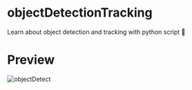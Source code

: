 # objectDetectionTracking
Learn about object detection and tracking with python script 👀

# Preview

![objectDetect](https://user-images.githubusercontent.com/99522867/165229017-6279a02b-5e14-4949-8dec-4583d85514c5.gif)

